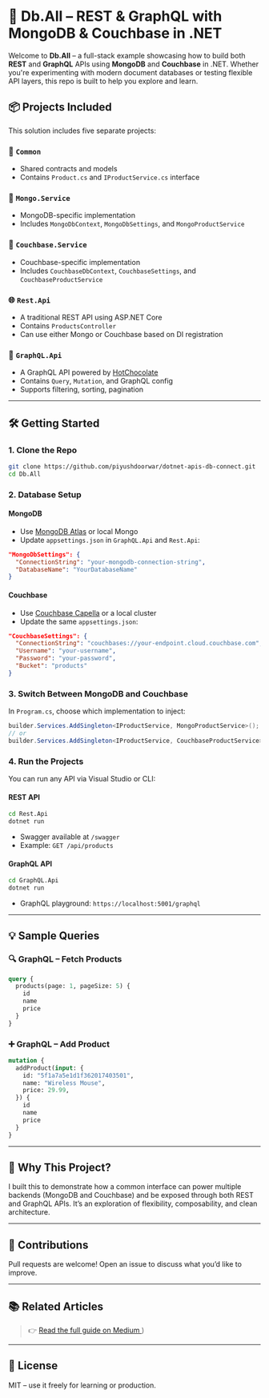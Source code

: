 # 🧩 Db.All – REST & GraphQL with MongoDB & Couchbase in .NET

Welcome to **Db.All** – a full-stack example showcasing how to build both **REST** and **GraphQL** APIs using **MongoDB** and **Couchbase** in .NET. Whether you're experimenting with modern document databases or testing flexible API layers, this repo is built to help you explore and learn.

## 📦 Projects Included

This solution includes five separate projects:

### 🧱 `Common`
- Shared contracts and models
- Contains `Product.cs` and `IProductService.cs` interface

### 🍃 `Mongo.Service`
- MongoDB-specific implementation
- Includes `MongoDbContext`, `MongoDbSettings`, and `MongoProductService`

### 🔵 `Couchbase.Service`
- Couchbase-specific implementation
- Includes `CouchbaseDbContext`, `CouchbaseSettings`, and `CouchbaseProductService`

### 🌐 `Rest.Api`
- A traditional REST API using ASP.NET Core
- Contains `ProductsController`
- Can use either Mongo or Couchbase based on DI registration

### 🚀 `GraphQL.Api`
- A GraphQL API powered by [HotChocolate](https://chillicream.com/docs/hotchocolate)
- Contains `Query`, `Mutation`, and GraphQL config
- Supports filtering, sorting, pagination

---

## 🛠️ Getting Started

### 1. Clone the Repo
```bash
git clone https://github.com/piyushdoorwar/dotnet-apis-db-connect.git
cd Db.All
```

### 2. Database Setup

#### MongoDB
- Use [MongoDB Atlas](https://www.mongodb.com/cloud/atlas) or local Mongo
- Update `appsettings.json` in `GraphQL.Api` and `Rest.Api`:
```json
"MongoDbSettings": {
  "ConnectionString": "your-mongodb-connection-string",
  "DatabaseName": "YourDatabaseName"
}
```

#### Couchbase
- Use [Couchbase Capella](https://cloud.couchbase.com) or a local cluster
- Update the same `appsettings.json`:
```json
"CouchbaseSettings": {
  "ConnectionString": "couchbases://your-endpoint.cloud.couchbase.com",
  "Username": "your-username",
  "Password": "your-password",
  "Bucket": "products"
}
```

### 3. Switch Between MongoDB and Couchbase
In `Program.cs`, choose which implementation to inject:
```csharp
builder.Services.AddSingleton<IProductService, MongoProductService>();
// or
builder.Services.AddSingleton<IProductService, CouchbaseProductService>();
```

### 4. Run the Projects
You can run any API via Visual Studio or CLI:

#### REST API
```bash
cd Rest.Api
dotnet run
```
- Swagger available at `/swagger`
- Example: `GET /api/products`

#### GraphQL API
```bash
cd GraphQL.Api
dotnet run
```
- GraphQL playground: `https://localhost:5001/graphql`

---

## 💡 Sample Queries

### 🔍 GraphQL – Fetch Products
```graphql
query {
  products(page: 1, pageSize: 5) {
    id
    name
    price
  }
}
```

### ➕ GraphQL – Add Product
```graphql
mutation {
  addProduct(input: {
    id: "5f1a7a5e1d1f362017403501",
    name: "Wireless Mouse",
    price: 29.99,
  }) {
    id
    name
    price
  }
}
```

---

## 💬 Why This Project?

I built this to demonstrate how a common interface can power multiple backends (MongoDB and Couchbase) and be exposed through both REST and GraphQL APIs. It’s an exploration of flexibility, composability, and clean architecture.

---

## 🤝 Contributions

Pull requests are welcome! Open an issue to discuss what you’d like to improve.

---

## 📚 Related Articles

> 👉 [Read the full guide on Medium ](https://medium.com/@piyushdoorwar/a-net-devs-guide-to-mongodb-step-by-step-setup-crud-apis-interview-prep-bca931ac39d5)) 

---

## 📜 License

MIT – use it freely for learning or production.
